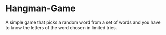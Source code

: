 # Hangman-Game

A simple game that picks a random word from a set of words and you have to know the letters of the word chosen in limited tries.
